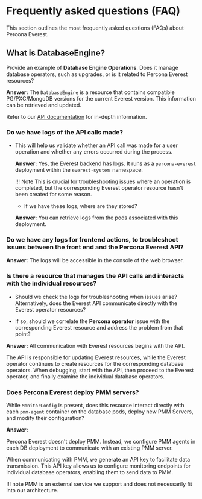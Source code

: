 # Frequently asked questions (FAQ)

This section outlines the most frequently asked questions (FAQs) about Percona Everest.


## What is DatabaseEngine?

Provide an example of **Database Engine Operations**. Does it manage database operators, such as upgrades, or is it related to Percona Everest resources?
    
**Answer:**
The `DatabaseEngine` is a resource that contains compatible PG/PXC/MongoDB versions for the current Everest version. This information can be retrieved and updated.

Refer to our [API documentation](https://percona-everest.readme.io/reference/getkubernetesclusterresources) for in-depth information.

### Do we have logs of the API calls made?

- This will help us validate whether an API call was made for a user operation and whether any errors occurred during the process. 

    **Answer:**
    Yes, the Everest backend has logs. It runs as a `percona-everest` deployment within the `everest-system `namespace. 

    !!! Note
        This is crucial for troubleshooting issues where an operation is completed, but the corresponding Everest operator resource hasn't been created for some reason. 

    - If we have these logs, where are they stored?

    **Answer:**
    You can retrieve logs from the pods associated with this deployment.


### Do we have any logs for frontend actions, to troubleshoot issues between the front end and the Percona Everest API? 

**Answer:**
The logs will be accessible in the console of the web browser.

### Is there a resource that manages the API calls and interacts with the individual resources?

- Should we check the logs for troubleshooting when issues arise? Alternatively, does the Everest API communicate directly with the Everest operator resources? 

- If so, should we correlate the **Percona operator** issue with the corresponding Everest resource and address the problem from that point?

**Answer:**
All communication with Everest resources begins with the API.

The API is responsible for updating Everest resources, while the Everest operator continues to create resources for the corresponding database operators. When debugging, start with the API, then proceed to the Everest operator, and finally examine the individual database operators.


### Does Percona Everest deploy PMM servers?

While `MonitorConfig` is present, does this resource interact directly with each `pmm-agent` container on the database pods, deploy new PMM Servers, and modify their configuration?

**Answer:**

Percona Everest doesn't deploy PMM. Instead, we configure PMM agents in each DB deployment to communicate with an existing PMM server.

When communicating with PMM, we generate an API key to facilitate data transmission. This API key allows us to configure monitoring endpoints for individual database operators, enabling them to send data to PMM.

!!! note
    PMM is an external service we support and does not necessarily fit into our architecture.
